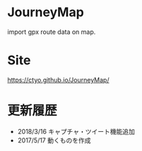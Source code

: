 # JourneyMap
import gpx route data on map.

# Site
https://ctyo.github.io/JourneyMap/

# 更新履歴
 -  2018/3/16 キャプチャ・ツイート機能追加
  - 2017/5/17 動くものを作成
